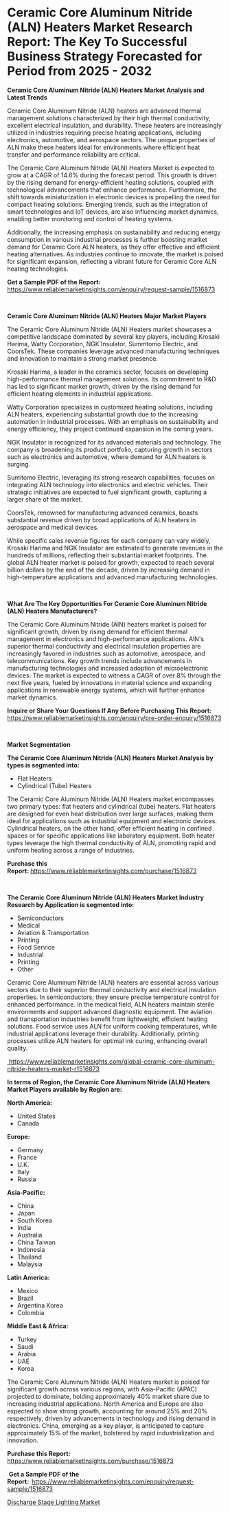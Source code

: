 <p><h1>Ceramic Core Aluminum Nitride (ALN) Heaters Market Research Report: The Key To Successful Business Strategy Forecasted for Period from 2025 - 2032</h1></p><p><strong>Ceramic Core Aluminum Nitride (ALN) Heaters Market Analysis and Latest Trends</strong></p>
<p><p>Ceramic Core Aluminum Nitride (ALN) heaters are advanced thermal management solutions characterized by their high thermal conductivity, excellent electrical insulation, and durability. These heaters are increasingly utilized in industries requiring precise heating applications, including electronics, automotive, and aerospace sectors. The unique properties of ALN make these heaters ideal for environments where efficient heat transfer and performance reliability are critical.</p><p>The Ceramic Core Aluminum Nitride (ALN) Heaters Market is expected to grow at a CAGR of 14.6% during the forecast period. This growth is driven by the rising demand for energy-efficient heating solutions, coupled with technological advancements that enhance performance. Furthermore, the shift towards miniaturization in electronic devices is propelling the need for compact heating solutions. Emerging trends, such as the integration of smart technologies and IoT devices, are also influencing market dynamics, enabling better monitoring and control of heating systems.</p><p>Additionally, the increasing emphasis on sustainability and reducing energy consumption in various industrial processes is further boosting market demand for Ceramic Core ALN heaters, as they offer effective and efficient heating alternatives. As industries continue to innovate, the market is poised for significant expansion, reflecting a vibrant future for Ceramic Core ALN heating technologies.</p></p>
<p><strong>Get a Sample PDF of the Report:&nbsp;</strong> <a href="https://www.reliablemarketinsights.com/enquiry/request-sample/1516873?utm_campaign=2280&utm_medium=2&utm_source=Github&utm_content=ia&utm_term=07042025&utm_id=ceramic-core-aluminum-nitride-aln-heaters">https://www.reliablemarketinsights.com/enquiry/request-sample/1516873</a></p>
<p>&nbsp;</p>
<p><strong>Ceramic Core Aluminum Nitride (ALN) Heaters Major Market Players</strong></p>
<p><p>The Ceramic Core Aluminum Nitride (ALN) Heaters market showcases a competitive landscape dominated by several key players, including Krosaki Harima, Watty Corporation, NGK Insulator, Summtomo Electric, and CoorsTek. These companies leverage advanced manufacturing techniques and innovation to maintain a strong market presence.</p><p>Krosaki Harima, a leader in the ceramics sector, focuses on developing high-performance thermal management solutions. Its commitment to R&D has led to significant market growth, driven by the rising demand for efficient heating elements in industrial applications.</p><p>Watty Corporation specializes in customized heating solutions, including ALN heaters, experiencing substantial growth due to the increasing automation in industrial processes. With an emphasis on sustainability and energy efficiency, they project continued expansion in the coming years.</p><p>NGK Insulator is recognized for its advanced materials and technology. The company is broadening its product portfolio, capturing growth in sectors such as electronics and automotive, where demand for ALN heaters is surging.</p><p>Sumitomo Electric, leveraging its strong research capabilities, focuses on integrating ALN technology into electronics and electric vehicles. Their strategic initiatives are expected to fuel significant growth, capturing a larger share of the market.</p><p>CoorsTek, renowned for manufacturing advanced ceramics, boasts substantial revenue driven by broad applications of ALN heaters in aerospace and medical devices.</p><p>While specific sales revenue figures for each company can vary widely, Krosaki Harima and NGK Insulator are estimated to generate revenues in the hundreds of millions, reflecting their substantial market footprints. The global ALN heater market is poised for growth, expected to reach several billion dollars by the end of the decade, driven by increasing demand in high-temperature applications and advanced manufacturing technologies.</p></p>
<p>&nbsp;</p>
<p><strong>What Are The Key Opportunities For Ceramic Core Aluminum Nitride (ALN) Heaters Manufacturers?</strong></p>
<p><p>The Ceramic Core Aluminum Nitride (AlN) heaters market is poised for significant growth, driven by rising demand for efficient thermal management in electronics and high-performance applications. AlN's superior thermal conductivity and electrical insulation properties are increasingly favored in industries such as automotive, aerospace, and telecommunications. Key growth trends include advancements in manufacturing technologies and increased adoption of microelectronic devices. The market is expected to witness a CAGR of over 8% through the next five years, fueled by innovations in material science and expanding applications in renewable energy systems, which will further enhance market dynamics.</p></p>
<p><strong>Inquire or Share Your Questions If Any Before Purchasing This Report:</strong> <a href="https://www.reliablemarketinsights.com/enquiry/pre-order-enquiry/1516873?utm_campaign=2280&utm_medium=2&utm_source=Github&utm_content=ia&utm_term=07042025&utm_id=ceramic-core-aluminum-nitride-aln-heaters">https://www.reliablemarketinsights.com/enquiry/pre-order-enquiry/1516873</a></p>
<p>&nbsp;</p>
<p><strong>Market Segmentation</strong></p>
<p><strong>The Ceramic Core Aluminum Nitride (ALN) Heaters Market Analysis by types is segmented into:</strong></p>
<p><ul><li>Flat Heaters</li><li>Cylindrical (Tube) Heaters</li></ul></p>
<p><p>The Ceramic Core Aluminum Nitride (ALN) Heaters market encompasses two primary types: flat heaters and cylindrical (tube) heaters. Flat heaters are designed for even heat distribution over large surfaces, making them ideal for applications such as industrial equipment and electronic devices. Cylindrical heaters, on the other hand, offer efficient heating in confined spaces or for specific applications like laboratory equipment. Both heater types leverage the high thermal conductivity of ALN, promoting rapid and uniform heating across a range of industries.</p></p>
<p><strong>Purchase this Report:&nbsp;</strong><a href="https://www.reliablemarketinsights.com/purchase/1516873?utm_campaign=2280&utm_medium=2&utm_source=Github&utm_content=ia&utm_term=07042025&utm_id=ceramic-core-aluminum-nitride-aln-heaters">https://www.reliablemarketinsights.com/purchase/1516873</a></p>
<p>&nbsp;</p>
<p><strong>The Ceramic Core Aluminum Nitride (ALN) Heaters Market Industry Research by Application is segmented into:</strong></p>
<p><ul><li>Semiconductors</li><li>Medical</li><li>Aviation & Transportation</li><li>Printing</li><li>Food Service</li><li>Industrial</li><li>Printing</li><li>Other</li></ul></p>
<p><p>Ceramic Core Aluminum Nitride (ALN) heaters are essential across various sectors due to their superior thermal conductivity and electrical insulation properties. In semiconductors, they ensure precise temperature control for enhanced performance. In the medical field, ALN heaters maintain sterile environments and support advanced diagnostic equipment. The aviation and transportation industries benefit from lightweight, efficient heating solutions. Food service uses ALN for uniform cooking temperatures, while industrial applications leverage their durability. Additionally, printing processes utilize ALN heaters for optimal ink curing, enhancing overall quality.</p></p>
<p><a href="https://www.reliablemarketinsights.com/global-ceramic-core-aluminum-nitride-heaters-market-r1516873?utm_campaign=2280&utm_medium=2&utm_source=Github&utm_content=ia&utm_term=07042025&utm_id=ceramic-core-aluminum-nitride-aln-heaters">&nbsp;https://www.reliablemarketinsights.com/global-ceramic-core-aluminum-nitride-heaters-market-r1516873</a></p>
<p><strong>In terms of Region, the Ceramic Core Aluminum Nitride (ALN) Heaters Market Players available by Region are:</strong></p>
<p>
    <p> <strong> North America: </strong>
        <ul>
            <li>United States</li>
            <li>Canada</li>
        </ul>
        </p> 
    <p> <strong> Europe: </strong>
        <ul>
            <li>Germany</li>
            <li>France</li>
            <li>U.K.</li>
            <li>Italy</li>
            <li>Russia</li>
        </ul>
        </p> 
    <p> <strong> Asia-Pacific: </strong>
        <ul>
            <li>China</li>
            <li>Japan</li>
            <li>South Korea</li>
            <li>India</li>
            <li>Australia</li>
            <li>China Taiwan</li>
            <li>Indonesia</li>
            <li>Thailand</li>
            <li>Malaysia</li>
        </ul>
        </p> 
    <p> <strong> Latin America: </strong>
        <ul>
            <li>Mexico</li>
            <li>Brazil</li>
            <li>Argentina Korea</li>
            <li>Colombia</li>
        </ul>
        </p> 
    <p> <strong> Middle East & Africa: </strong>
        <ul>
            <li>Turkey</li>
            <li>Saudi</li>
            <li>Arabia</li>
            <li>UAE</li>
            <li>Korea</li>
        </ul>
    </p>
    </p>
<p><p>The Ceramic Core Aluminum Nitride (ALN) Heaters market is poised for significant growth across various regions, with Asia-Pacific (APAC) projected to dominate, holding approximately 40% market share due to increasing industrial applications. North America and Europe are also expected to show strong growth, accounting for around 25% and 20% respectively, driven by advancements in technology and rising demand in electronics. China, emerging as a key player, is anticipated to capture approximately 15% of the market, bolstered by rapid industrialization and innovation.</p></p>
<p><strong>Purchase this Report: </strong><a href="https://www.reliablemarketinsights.com/purchase/1516873?utm_campaign=2280&utm_medium=2&utm_source=Github&utm_content=ia&utm_term=07042025&utm_id=ceramic-core-aluminum-nitride-aln-heaters">https://www.reliablemarketinsights.com/purchase/1516873</a></p>
<p>&nbsp;<strong>Get a Sample PDF of the Report:&nbsp;&nbsp;</strong><a href="https://www.reliablemarketinsights.com/enquiry/request-sample/1516873?utm_campaign=2280&utm_medium=2&utm_source=Github&utm_content=ia&utm_term=07042025&utm_id=ceramic-core-aluminum-nitride-aln-heaters">https://www.reliablemarketinsights.com/enquiry/request-sample/1516873</a></p>
<p><strong></strong></p>
<p><p><a href="https://github.com/NargisHussain75/Market-Research-Report-List-2/blob/main/discharge-stage-lighting-market.md?utm_campaign=2280&utm_medium=2&utm_source=Github&utm_content=ia&utm_term=07042025&utm_id=ceramic-core-aluminum-nitride-aln-heaters">Discharge Stage Lighting Market</a></p></p>